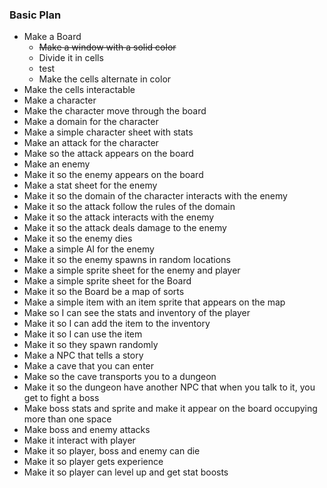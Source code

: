 ### Basic Plan
- Make a Board
  - ~~Make a window with a solid color~~
  - Divide it in cells
  - test
  - Make the cells alternate in color
- Make the cells interactable
- Make a character
- Make the character move through the board
- Make a domain for the character
- Make a simple character sheet with stats
- Make an attack for the character
- Make so the attack appears on the board
- Make an enemy
- Make it so the enemy appears on the board
- Make a stat sheet for the enemy
- Make it so the domain of the character interacts with the enemy
- Make it so the attack follow the rules of the domain
- Make it so the attack interacts with the enemy
- Make it so the attack deals damage to the enemy
- Make it so the enemy dies
- Make a simple AI for the enemy
- Make it so the enemy spawns in random locations
- Make a simple sprite sheet for the enemy and player
- Make a simple sprite sheet for the Board
- Make it so the Board be a map of sorts
- Make a simple item with an item sprite that appears on the map
- Make so I can see the stats and inventory of the player
- Make it so I can add the item to the inventory
- Make it so I can use the item
- Make it so they spawn randomly
- Make a NPC that tells a story
- Make a cave that you can enter
- Make so the cave transports you to a dungeon
- Make it so the dungeon have another NPC that when you talk to it, you get to fight a boss
- Make boss stats and sprite and make it appear on the board occupying more than one space
- Make boss and enemy attacks
- Make it interact with player 
- Make it so player, boss and enemy can die
- Make it so player gets experience
- Make it so player can level up and get stat boosts